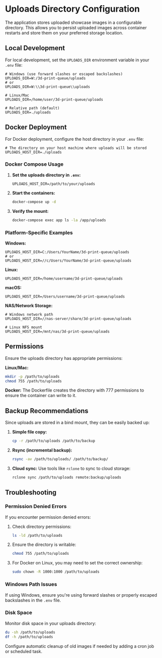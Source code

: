 # Uploads Directory Configuration

The application stores uploaded showcase images in a configurable directory. This allows you to persist uploaded images across container restarts and store them on your preferred storage location.

## Local Development

For local development, set the `UPLOADS_DIR` environment variable in your `.env` file:

```env
# Windows (use forward slashes or escaped backslashes)
UPLOADS_DIR=W:/3d-print-queue/uploads
# or
UPLOADS_DIR=W:\\3d-print-queue\\uploads

# Linux/Mac
UPLOADS_DIR=/home/user/3d-print-queue/uploads

# Relative path (default)
UPLOADS_DIR=./uploads
```

## Docker Deployment

For Docker deployment, configure the host directory in your `.env` file:

```env
# The directory on your host machine where uploads will be stored
UPLOADS_HOST_DIR=./uploads
```

### Docker Compose Usage

1. **Set the uploads directory in `.env`:**
   ```env
   UPLOADS_HOST_DIR=/path/to/your/uploads
   ```

2. **Start the containers:**
   ```bash
   docker-compose up -d
   ```

3. **Verify the mount:**
   ```bash
   docker-compose exec app ls -la /app/uploads
   ```

### Platform-Specific Examples

**Windows:**
```env
UPLOADS_HOST_DIR=C:/Users/YourName/3d-print-queue/uploads
# or
UPLOADS_HOST_DIR=//c/Users/YourName/3d-print-queue/uploads
```

**Linux:**
```env
UPLOADS_HOST_DIR=/home/username/3d-print-queue/uploads
```

**macOS:**
```env
UPLOADS_HOST_DIR=/Users/username/3d-print-queue/uploads
```

**NAS/Network Storage:**
```env
# Windows network path
UPLOADS_HOST_DIR=//nas-server/share/3d-print-queue/uploads

# Linux NFS mount
UPLOADS_HOST_DIR=/mnt/nas/3d-print-queue/uploads
```

## Permissions

Ensure the uploads directory has appropriate permissions:

**Linux/Mac:**
```bash
mkdir -p /path/to/uploads
chmod 755 /path/to/uploads
```

**Docker:**
The Dockerfile creates the directory with 777 permissions to ensure the container can write to it.

## Backup Recommendations

Since uploads are stored in a bind mount, they can be easily backed up:

1. **Simple file copy:**
   ```bash
   cp -r /path/to/uploads /path/to/backup
   ```

2. **Rsync (incremental backup):**
   ```bash
   rsync -av /path/to/uploads/ /path/to/backup/
   ```

3. **Cloud sync:**
   Use tools like `rclone` to sync to cloud storage:
   ```bash
   rclone sync /path/to/uploads remote:backup/uploads
   ```

## Troubleshooting

### Permission Denied Errors

If you encounter permission denied errors:

1. Check directory permissions:
   ```bash
   ls -ld /path/to/uploads
   ```

2. Ensure the directory is writable:
   ```bash
   chmod 755 /path/to/uploads
   ```

3. For Docker on Linux, you may need to set the correct ownership:
   ```bash
   sudo chown -R 1000:1000 /path/to/uploads
   ```

### Windows Path Issues

If using Windows, ensure you're using forward slashes or properly escaped backslashes in the `.env` file.

### Disk Space

Monitor disk space in your uploads directory:

```bash
du -sh /path/to/uploads
df -h /path/to/uploads
```

Configure automatic cleanup of old images if needed by adding a cron job or scheduled task.